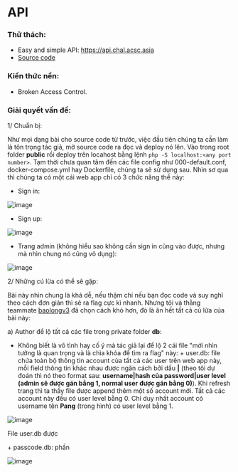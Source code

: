 # API
### Thử thách:
- Easy and simple API: https://api.chal.acsc.asia
- [Source code](https://github.com/antoinenguyen-09/All_CTF_write-ups/tree/master/Asian%20Cyber%20Security%20Challenge%20(ACSC)/2021/web/source)
### Kiến thức nền:
- Broken Access Control.
### Giải quyết vấn đề:

1/ Chuẩn bị:

Như mọi dạng bài cho source code từ trước, việc đầu tiên chúng ta cần làm là tôn trọng tác giả, mở source code ra đọc và deploy nó lên. Vào trong root folder **public** rồi deploy trên locahost bằng lệnh `php -S localhost:<any port number>`. Tạm thời chưa quan tâm đến các file config như 000-default.conf, docker-compose.yml hay Dockerfile, chúng ta sẽ sử dụng sau. Nhìn sơ qua thì chúng ta có một cái web app chỉ có 3 chức năng thế này:
- Sign in:

![image](https://user-images.githubusercontent.com/61876488/133934895-b5532fed-052d-4091-813c-0811899547aa.png)

- Sign up:

![image](https://user-images.githubusercontent.com/61876488/133934921-6cf702a6-158a-48d0-b663-dea407eb46fb.png)

- Trang admin (không hiểu sao không cần sign in cũng vào được, nhưng mà nhìn chung nó cũng vô dụng):

![image](https://user-images.githubusercontent.com/61876488/133935020-edde6565-282c-41b6-b0c4-0e6d804ce934.png)

2/ Những cú lừa có thể sẽ gặp:

Bài này nhìn chung là khá dễ, nếu thậm chí nếu bạn đọc code và suy nghĩ theo cách đơn giản thì sẽ ra flag cực kì nhanh. Nhưng tôi và thằng teammate [baolongv3](https://github.com/baolongv3) đã chọn cách khó hơn, đó là ăn hết tất cả cú lừa của bài này:

a) Author để lộ tất cả các file trong private folder **db**:
- Không biết là vô tình hay cố ý mà tác giả lại để lộ 2 cái file "mới nhìn tưởng là quan trọng và là chìa khóa để tìm ra flag" này:
\+ user.db: file chứa toàn bộ thông tin account của tất cả các user trên web app này, mỗi field thông tin khác nhau được ngăn cách bởi dấu **|** (theo tôi dự đoán thì nó theo format sau: **username|hash của password|user level (admin sẽ được gán bằng 1, normal user được gán bằng 0)**). Khi refresh trang thì ta thấy file được append thêm một số account mới. Tất cả các account này đều có user level bằng 0. Chỉ duy nhất account có username tên **Pang** (trong hình) có user level bằng 1. 

![image](https://user-images.githubusercontent.com/61876488/133935426-9b75a34d-b2da-462d-8c76-261ecc974c5d.png)

File user.db được 

\+ passcode.db: phần

![image](https://user-images.githubusercontent.com/61876488/133935507-09c1781e-b1c1-45be-b0db-fabec655923b.png)


